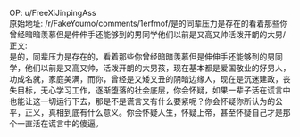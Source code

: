 
OP: u/FreeXiJinpingAss  
原始地址: /r/FakeYoumo/comments/1erfmof/是的同辈压力是存在的看着那些你曾经暗暗羡慕但是伸伸手还能够到的男同学他们以前是又高又帅活泼开朗的大男/  
正文:  
是的，同辈压力是存在的，看着那些你曾经暗暗羡慕但是伸伸手还能够到的男同学，他们以前是又高又帅，活泼开朗的大男孩，现在基本都是爱国敬业的好男人，功成名就，家庭美满，而你，曾经是又矮又丑的阴暗边缘人，现在是沉迷建政，丧失目标，无心学习工作，逐渐堕落的社会底层，你会怀疑，如果一辈子活在谎言中也能让这一切运行下去，那是不是谎言又有什么要紧呢？你会怀疑你所认为的公平，正义，真相到底有什么意义。你会怀疑人生，怀疑上帝，甚至怀疑自己才是那个一直活在谎言中的傻逼。  

